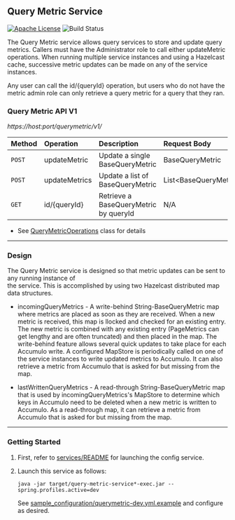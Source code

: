 ## Query Metric Service

[![Apache License][li]][ll] ![Build Status](https://github.com/NationalSecurityAgency/datawave-query-metric-service/workflows/Tests/badge.svg)

The Query Metric service allows query services to store and update query metrics.
Callers must have the Administrator role to call either updateMetric operations.
When running multiple service instances and using a Hazelcast cache, successive metric updates 
can be made on any of the service instances.

Any user can call the id/{queryId} operation, but users who do not have the metric admin role
can only retrieve a query metric for a query that they ran.

### Query Metric API V1

*https://host:port/querymetric/v1/*

| Method | Operation     | Description                           | Request Body                |
|:---    |:---           |:---                                   |:---                         |
| `POST` | updateMetric  | Update a single BaseQueryMetric       | BaseQueryMetric             |
| `POST` | updateMetrics | Update a list of BaseQueryMetric      | List&lt;BaseQueryMetric&gt; |
| `GET`  | id/{queryId}  | Retrieve a BaseQueryMetric by queryId | N/A                         |

* See [QueryMetricOperations](src/main/java/datawave/microservice/querymetric/QueryMetricOperations.java)
  class for details

---
### Design

The Query Metric service is designed so that metric updates can be sent to any running instance of  
the service.  This is accomplished by using two Hazelcast distributed map data structures.

- incomingQueryMetrics - A write-behind String-BaseQueryMetric map where metrics are placed as
soon as they are received.  When a new metric is received, this map is llocked and checked for
an existing entry.  The new metric is combined with any existing entry (PageMetrics can get lengthy and
are often truncated) and then placed in the map.  The write-behind feature allows several quick updates 
to take place for each Accumulo write.  A configured MapStore is periodically called on one of the service 
instances to write updated metrics to Accumulo.  It can also retrieve a metric from Accumulo that is asked for
but missing from the map.
  
- lastWrittenQueryMetrics - A read-through String-BaseQueryMetric map that is used by incomingQueryMetrics's 
MapStore to determine which keys in Accumulo need to be deleted when a new metric is written to Accumulo. As a 
read-through map, it can retrieve a metric from Accumulo that is asked for but missing from the map.

---

### Getting Started

1. First, refer to [services/README](https://github.com/NationalSecurityAgency/datawave-microservices-root/blob/master/README.md#getting-started)
   for launching the config service.

2. Launch this service as follows:

   ```
   java -jar target/query-metric-service*-exec.jar --spring.profiles.active=dev
   ```

   See [sample_configuration/querymetric-dev.yml.example](https://github.com/NationalSecurityAgency/datawave-microservices-root/blob/master/sample_configuration/querymetric-dev.yml.example) 
   and configure as desired.

[li]: http://img.shields.io/badge/license-ASL-blue.svg
[ll]: https://www.apache.org/licenses/LICENSE-2.0
